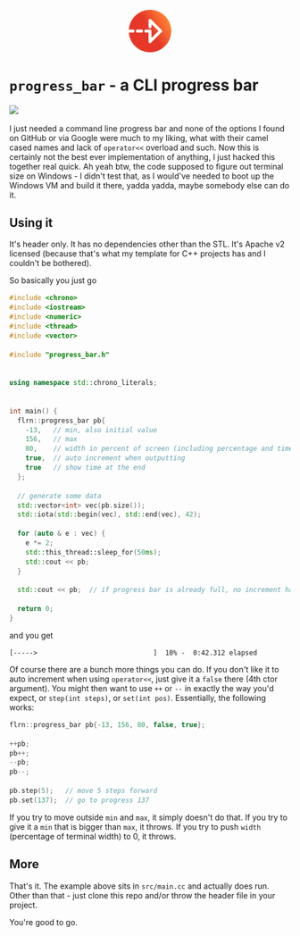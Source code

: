 <p align="center"><img src="./misc/progress_small.png" width="15%" /></p>

# `progress_bar` - a CLI progress bar

<a href="https://asciinema.org/a/AHgsiUfgPZ90U2kn90swS93mj" target="_blank">
  <img src="https://asciinema.org/a/AHgsiUfgPZ90U2kn90swS93mj.svg" />
</a>

I just needed a command line progress bar and none of the options I found on
GitHub or via Google were much to my liking, what with their camel cased names
and lack of `operator<<` overload and such. Now this is certainly not the best
ever implementation of anything, I just hacked this together real quick. Ah
yeah btw, the code supposed to figure out terminal size on Windows - I didn't
test that, as I would've needed to boot up the Windows VM and build it there,
yadda yadda, maybe somebody else can do it.


## Using it
It's header only. It has no dependencies other than the STL. It's Apache v2
licensed (because that's what my template for C++ projects has and I couldn't
be bothered).

So basically you just go
```cpp
#include <chrono>
#include <iostream>
#include <numeric>
#include <thread>
#include <vector>

#include "progress_bar.h"


using namespace std::chrono_literals;


int main() {
  flrn::progress_bar pb{
    -13,   // min, also initial value
    156,   // max
    80,    // width in percent of screen (including percentage and time)
    true,  // auto increment when outputting
    true   // show time at the end
  };

  // generate some data
  std::vector<int> vec(pb.size());
  std::iota(std::begin(vec), std::end(vec), 42);

  for (auto & e : vec) {
    e *= 2;
    std::this_thread::sleep_for(50ms);
    std::cout << pb;
  }

  std::cout << pb;  // if progress bar is already full, no increment happens

  return 0;
}
```

and you get
```shell
[----->                             ]  10% -  0:42.312 elapsed
```

Of course there are a bunch more things you can do. If you don't like it to
auto increment when using `operator<<`, just give it a `false` there (4th ctor
argument). You might then want to use `++` or `--` in exactly the way you'd
expect, or `step(int steps)`, or `set(int pos)`. Essentially, the following
works:
```cpp
flrn::progress_bar pb{-13, 156, 80, false, true};

++pb;
pb++;
--pb;
pb--;

pb.step(5);   // move 5 steps forward
pb.set(137);  // go to progress 137
```

If you try to move outside `min` and `max`, it simply doesn't do that. If you
try to give it a `min` that is bigger than `max`, it throws. If you try to push
`width` (percentage of terminal width) to 0, it throws.


## More
That's it. The example above sits in `src/main.cc` and actually does run. Other
than that - just clone this repo and/or throw the header file in your project.

You're good to go.

